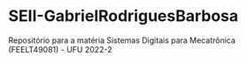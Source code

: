 # SEII-GabrielRodriguesBarbosa
Repositório para a matéria Sistemas Digitais para Mecatrônica (FEELT49081) - UFU 2022-2

